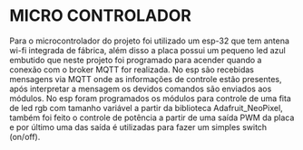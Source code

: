 # MICRO CONTROLADOR
  Para o microcontrolador do projeto foi utilizado um esp-32 que tem antena wi-fi integrada de fábrica, além disso a placa possui um pequeno led azul embutido que neste projeto foi programado para acender quando a conexão com o broker MQTT for realizada. No esp são recebidas mensagens via MQTT onde as informações de controle estão presentes, após interpretar a mensagem os devidos comandos são enviados aos módulos. No esp foram programados os módulos para controle de uma fita de led rgb com tamanho variável a partir da biblioteca Adafruit_NeoPixel, também foi feito o controle de potência a partir de uma saída PWM da placa e por último uma das saída é utilizadas para fazer um simples switch (on/off).
